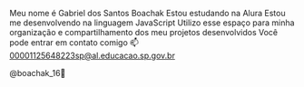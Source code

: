 Meu nome é Gabriel dos Santos Boachak
Estou estudando na Alura
Estou me desenvolvendo na linguagem JavaScript
Utilizo esse espaço para minha organização e compartilhamento dos meu projetos desenvolvidos
Você pode entrar em contato comigo 📫
00001125648223sp@al.educacao.sp.gov.br

@boachak_16🎸

